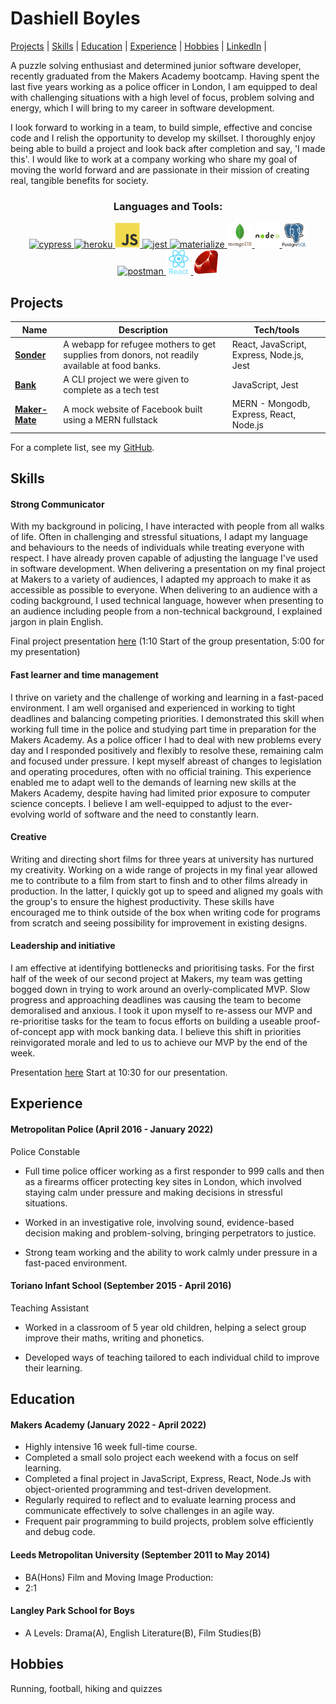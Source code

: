 # Dashiell Boyles

[Projects](#projects) | [Skills](#skills) | [Education](#education) | [Experience](#experience) | [Hobbies](#hobbies) | [LinkedIn](https://www.linkedin.com/in/dashiell-boyles-388467238/) |

A puzzle solving enthusiast and determined junior software developer, recently graduated from the Makers Academy bootcamp. Having spent the last five years working as a police officer in London, I am equipped to deal with challenging situations with a high level of focus, problem solving and energy, which I will bring to my career in software development. 

I look forward to working in a team, to build simple, effective and concise code and I relish the opportunity to develop my skillset. I thoroughly enjoy being able to build a project and look back after completion and say, 'I made this'. I would like to work at a company working who share my goal of moving the world forward and are passionate in their mission of creating real, tangible benefits for society.  

<h3 align="center">Languages and Tools:</h3>
<p align="center"> 
           <a href="https://www.cypress.io" target="_blank" rel="noreferrer"> <img src="https://raw.githubusercontent.com/simple-icons/simple-icons/6e46ec1fc23b60c8fd0d2f2ff46db82e16dbd75f/icons/cypress.svg" alt="cypress" width="40" height="40"/> </a> <a href="https://heroku.com" target="_blank" rel="noreferrer"> <img src="https://www.vectorlogo.zone/logos/heroku/heroku-icon.svg" alt="heroku" width="40" height="40"/> </a></a> <a href="https://developer.mozilla.org/en-US/docs/Web/JavaScript" target="_blank" rel="noreferrer"> <img src="https://raw.githubusercontent.com/devicons/devicon/master/icons/javascript/javascript-original.svg" alt="javascript" width="40" height="40"/> </a> <a href="https://jestjs.io" target="_blank" rel="noreferrer"> <img src="https://www.vectorlogo.zone/logos/jestjsio/jestjsio-icon.svg" alt="jest" width="40" height="40"/> </a> <a href="https://materializecss.com/" target="_blank" rel="noreferrer"> <img src="https://raw.githubusercontent.com/prplx/svg-logos/5585531d45d294869c4eaab4d7cf2e9c167710a9/svg/materialize.svg" alt="materialize" width="40" height="40"/> </a> <a href="https://www.mongodb.com/" target="_blank" rel="noreferrer"> <img src="https://raw.githubusercontent.com/devicons/devicon/master/icons/mongodb/mongodb-original-wordmark.svg" alt="mongodb" width="40" height="40"/> </a> <a href="https://nodejs.org" target="_blank" rel="noreferrer"> <img src="https://raw.githubusercontent.com/devicons/devicon/master/icons/nodejs/nodejs-original-wordmark.svg" alt="nodejs" width="40" height="40"/> </a> <a href="https://www.postgresql.org" target="_blank" rel="noreferrer"> <img src="https://raw.githubusercontent.com/devicons/devicon/master/icons/postgresql/postgresql-original-wordmark.svg" alt="postgresql" width="40" height="40"/> </a> <a href="https://postman.com" target="_blank" rel="noreferrer"> <img src="https://www.vectorlogo.zone/logos/getpostman/getpostman-icon.svg" alt="postman" width="40" height="40"/> </a> <a href="https://reactjs.org/" target="_blank" rel="noreferrer"> <img src="https://raw.githubusercontent.com/devicons/devicon/master/icons/react/react-original-wordmark.svg" alt="react" width="40" height="40"/> </a> <a href="https://www.ruby-lang.org/en/" target="_blank" rel="noreferrer"> <img src="https://raw.githubusercontent.com/devicons/devicon/master/icons/ruby/ruby-original.svg" alt="ruby" width="40" height="40"/> </a> </p>
       
         
## Projects

| Name                         | Description       | Tech/tools        |
| ---------------------------- | ----------------- | ----------------- |
| **[Sonder](https://github.com/Dash1704/Sonder)**                   | A webapp for refugee mothers to get supplies from donors, not readily available at food banks. | React, JavaScript, Express, Node.js, Jest |
| **[Bank](https://github.com/Dash1704/Bank)** | A CLI project we were given to complete as a tech test | JavaScript, Jest              |
| **[Maker-Mate](https://github.com/Dash1704/maker-mate)** | A mock website of Facebook built using a MERN fullstack | MERN - Mongodb, Express, React, Node.js |


For a complete list, see my [GitHub](https://github.com/Dash1704?tab=repositories).
          
## Skills

#### Strong Communicator

With my background in policing, I have interacted with people from all walks of life. Often in challenging and stressful situations, I adapt my language and behaviours to the needs of individuals while treating everyone with respect. I have already proven capable of adjusting the language I've used in software development. When delivering a presentation on my final project at Makers to a variety of audiences, I adapted my approach to make it as accessible as possible to everyone. When delivering to an audience with a coding background, I used technical language, however when presenting to an audience including people from a non-technical background, I explained jargon in plain English. 

Final project presentation [here](https://www.youtube.com/watch?v=3zp1iiiwcQ4)
(1:10 Start of the group presentation, 5:00 for my presentation)

#### Fast learner and time management

I thrive on variety and the challenge of working and learning in a fast-paced environment. I am well organised and experienced in working to tight deadlines and balancing competing priorities. I demonstrated this skill when working full time in the police and studying part time in preparation for the Makers Academy. As a police officer I had to deal with new problems every day and I responded positively and flexibly to resolve these, remaining calm and focused under pressure. I kept myself abreast of changes to legislation and operating procedures, often with no official training. This experience enabled me to adapt well to the demands of learning new skills at the Makers Academy, despite having had limited prior exposure to computer science concepts. I believe I am well-equipped to adjust to the ever-evolving world of software and the need to constantly learn. 

#### Creative

Writing and directing short films for three years at university has nurtured my creativity. Working on a wide range of projects in my final year allowed me to contribute to a film from start to finsh and to other films already in production. In the latter, I quickly got up to speed and aligned my goals with the group's to ensure the highest productivity. These skills have encouraged me to think outside of the box when writing code for programs from scratch and seeing possibility for improvement in existing designs.

#### Leadership and initiative

I am effective at identifying bottlenecks and prioritising tasks. For the first half of the week of our second project at Makers, my team was getting bogged down in trying to work around an overly-complicated MVP. Slow progress and approaching deadlines was causing the team to become demoralised and anxious. I took it upon myself to re-assess our MVP and re-prioritise tasks for the team to focus efforts on building a useable proof-of-concept app with mock banking data. I believe this shift in priorities reinvigorated morale and led to us to achieve our MVP by the end of the week.

Presentation [here](https://drive.google.com/drive/folders/1y8hN8ZK24lDZFNBf6Tn8hUkIJIIGjNIC)
Start at 10:30 for our presentation.

## Experience

#### Metropolitan Police (April 2016 - January 2022)  
Police Constable

- Full time police officer working as a first responder to 999 calls and then as a firearms officer protecting key sites in London, which involved staying calm under pressure and making decisions in stressful situations.  

- Worked in an investigative role, involving sound, evidence-based decision making and problem-solving, bringing perpetrators to justice. 

- Strong team working and the ability to work calmly under pressure in a fast-paced environment.

#### Toriano Infant School (September 2015 - April 2016)
Teaching Assistant

- Worked in a classroom of 5 year old children, helping a select group improve their maths, writing and phonetics.

- Developed ways of teaching tailored to each individual child to improve their learning. 

## Education

#### Makers Academy (January 2022 - April 2022)
- Highly intensive 16 week full-time course.
- Completed a small solo project each weekend with a focus on self learning.
- Completed a final project in JavaScript, Express, React, Node.Js with object-oriented programming and test-driven development.
- Regularly required to reflect and to evaluate learning process and communicate effectively to solve challenges in an agile way.
- Frequent pair programming to build projects, problem solve efficiently and debug code.


#### Leeds Metropolitan University (September 2011 to May 2014)

- BA(Hons) Film and Moving Image Production: 
- 2:1

#### Langley Park School for Boys

- A Levels: Drama(A), English Literature(B), Film Studies(B)

## Hobbies

Running, football, hiking and quizzes
